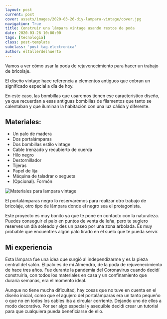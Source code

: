 ```yaml
---
layout: post
current: post
cover: assets/images/2020-03-26-diy-lampara-vintage/cover.jpg
navigation: True
title: Construir una lámpara vintage usando restos de poda
date: 2020-03-26 10:00:00
tags: [tecnologia]
class: post-template
subclass: 'post tag-electronica'
author: eltallerdelhuerto
---
```


Vamos a ver cómo usar la poda de rejuvenecimiento para hacer un trabajo de bricolaje.


El diseño vintage hace referencia a elementos antiguos que cobran un significado especial a día de hoy. 

En este caso, las bombillas que usaremos tienen ese característico diseño, ya que recuerdan a esas antiguas bombillas de filamentos que tanto se calentaban y que iluminan la habitación con una luz cálida y diferente.

## Materiales:
- Un palo de madera
- Dos portalámparas
- Dos bombillas estilo vintage
- Cable trenzado y recubierto de cuerda
- Hilo negro
- Destornillador
- Tijeras
- Papel de lija
- Máquina de taladrar o segueta
- (Opcional). Formón

![Materiales para lampara vintage](assets/images/2020-03-26-diy-lampara-vintage/materials.jpg "Materiales para lampara vintage")

El portalámparas negro lo reservaremos para realizar otro trabajo de bricolaje, otro tipo de lámpara donde el negro sea el protagonista.

Este proyecto es muy bonito ya que te pone en contacto con la naturaleza. Puedes conseguir el palo en puntos de venta de leña, pero te sugiero reserves un día soleado y des un paseo por una zona arbolada. Es muy probable que encuentres algún palo tirado en el suelo que te pueda servir. 

## Mi experiencia
Esta lámpara fue una idea que surgió al independizarme y es la pieza central del salón. El palo es de mi Almendro, de la poda de rejuvenecimiento de hace tres años. Fue durante la pandemia del Coronavirus cuando decidí construirla, con todos los materiales en casa y un confinamiento que duraría semanas, era el momento ideal.

Aunque no tiene mucha dificultad, hay cosas que no tuve en cuenta en el diseño inicial, como que el agujero del portalámparas era un tanto pequeño o que no en todos los cables iba a circular corriente. Dejando uno de ellos a modo decorativo. Por ser algo especial y asequible decidí crear un tutorial para que cualquiera pueda beneficiarse de ello.